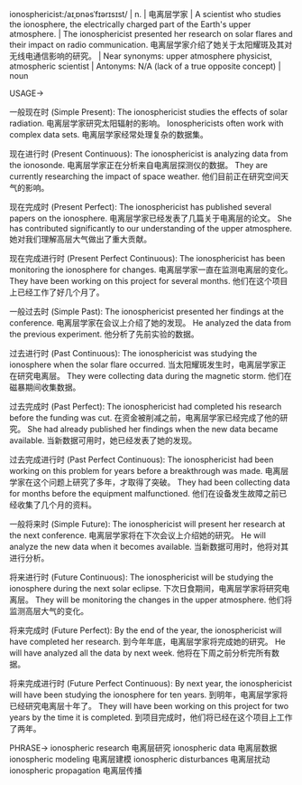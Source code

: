 ionosphericist:/aɪˌɒnəsˈfɪərɪsɪst/ | n. | 电离层学家 | A scientist who studies the ionosphere, the electrically charged part of the Earth's upper atmosphere. |  The ionosphericist presented her research on solar flares and their impact on radio communication. 电离层学家介绍了她关于太阳耀斑及其对无线电通信影响的研究。 |  Near synonyms:  upper atmosphere physicist, atmospheric scientist | Antonyms: N/A (lack of a true opposite concept) | noun

USAGE->

一般现在时 (Simple Present):
The ionosphericist studies the effects of solar radiation. 电离层学家研究太阳辐射的影响。
Ionosphericists often work with complex data sets. 电离层学家经常处理复杂的数据集。

现在进行时 (Present Continuous):
The ionosphericist is analyzing data from the ionosonde.  电离层学家正在分析来自电离层探测仪的数据。
They are currently researching the impact of space weather. 他们目前正在研究空间天气的影响。

现在完成时 (Present Perfect):
The ionosphericist has published several papers on the ionosphere. 电离层学家已经发表了几篇关于电离层的论文。
She has contributed significantly to our understanding of the upper atmosphere. 她对我们理解高层大气做出了重大贡献。

现在完成进行时 (Present Perfect Continuous):
The ionosphericist has been monitoring the ionosphere for changes. 电离层学家一直在监测电离层的变化。
They have been working on this project for several months.  他们在这个项目上已经工作了好几个月了。

一般过去时 (Simple Past):
The ionosphericist presented her findings at the conference. 电离层学家在会议上介绍了她的发现。
He analyzed the data from the previous experiment. 他分析了先前实验的数据。

过去进行时 (Past Continuous):
The ionosphericist was studying the ionosphere when the solar flare occurred. 当太阳耀斑发生时，电离层学家正在研究电离层。
They were collecting data during the magnetic storm.  他们在磁暴期间收集数据。

过去完成时 (Past Perfect):
The ionosphericist had completed his research before the funding was cut. 在资金被削减之前，电离层学家已经完成了他的研究。
She had already published her findings when the new data became available. 当新数据可用时，她已经发表了她的发现。

过去完成进行时 (Past Perfect Continuous):
The ionosphericist had been working on this problem for years before a breakthrough was made.  电离层学家在这个问题上研究了多年，才取得了突破。
They had been collecting data for months before the equipment malfunctioned.  他们在设备发生故障之前已经收集了几个月的资料。

一般将来时 (Simple Future):
The ionosphericist will present her research at the next conference. 电离层学家将在下次会议上介绍她的研究。
He will analyze the new data when it becomes available. 当新数据可用时，他将对其进行分析。

将来进行时 (Future Continuous):
The ionosphericist will be studying the ionosphere during the next solar eclipse. 下次日食期间，电离层学家将研究电离层。
They will be monitoring the changes in the upper atmosphere. 他们将监测高层大气的变化。


将来完成时 (Future Perfect):
By the end of the year, the ionosphericist will have completed her research. 到今年年底，电离层学家将完成她的研究。
He will have analyzed all the data by next week. 他将在下周之前分析完所有数据。

将来完成进行时 (Future Perfect Continuous):
By next year, the ionosphericist will have been studying the ionosphere for ten years. 到明年，电离层学家将已经研究电离层十年了。
They will have been working on this project for two years by the time it is completed. 到项目完成时，他们将已经在这个项目上工作了两年。


PHRASE->
ionospheric research 电离层研究
ionospheric data 电离层数据
ionospheric modeling 电离层建模
ionospheric disturbances 电离层扰动
ionospheric propagation 电离层传播
